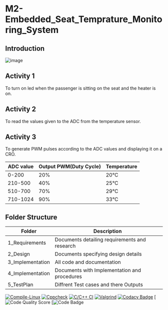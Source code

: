 # M2-Embedded_Seat_Temprature_Monitoring_System

## Introduction
![image](https://user-images.githubusercontent.com/94336423/144357272-579bac57-9fed-40dd-8d20-fc2865c2a7f4.png)

## Activity 1

To turn on led when the passenger is sitting on the seat and the heater is on.
 
 
## Activity 2

To read the values given to the ADC from the temperature sensor.


## Activity 3

To generate PWM pulses according to the ADC values and displaying it on a CRO.


|ADC value|	Output PWM(Duty Cycle)|	Temperature|
|---------|-----------------------|------------|
|0-200|	20%|	20°C|
|210-500|	40%|	25°C|
|510-700|	70%|	29°C|
|710-1024|	90%|	33°C|


## Folder Structure

|Folder|	Description|
|------|-------------|
|1_Requirements|	Documents detailing requirements and research|
|2_Design|	Documents specifying design details|
|3_Implementation|	All code and documentation|
|4_Implementation|	Documents with Implementation and procedures|
|5_TestPlan|Diffrent Test cases and there Outputs| 

[![Compile-Linux](https://github.com/TiwariNishar/M2-Embedded_Seat_Temprature_Monitoring_System/actions/workflows/Compile.yml/badge.svg)](https://github.com/TiwariNishar/M2-Embedded_Seat_Temprature_Monitoring_System/actions/workflows/Compile.yml)
[![Cppcheck](https://github.com/TiwariNishar/M2-Embedded_Seat_Temprature_Monitoring_System/actions/workflows/Codequality.yml/badge.svg)](https://github.com/TiwariNishar/M2-Embedded_Seat_Temprature_Monitoring_System/actions/workflows/Codequality.yml)
[![C/C++ CI](https://github.com/TiwariNishar/M2-Embedded_Seat_Temprature_Monitoring_System/actions/workflows/c-build.yml/badge.svg)](https://github.com/TiwariNishar/M2-Embedded_Seat_Temprature_Monitoring_System/actions/workflows/c-build.yml)
[![Valgrind](https://github.com/TiwariNishar/M2-Embedded_Seat_Temprature_Monitoring_System/actions/workflows/Valgrind.yml/badge.svg)](https://github.com/TiwariNishar/M2-Embedded_Seat_Temprature_Monitoring_System/actions/workflows/Valgrind.yml)
[![Codacy Badge](https://app.codacy.com/project/badge/Grade/ced8fba95ab24a539a975694650b83f1)](https://www.codacy.com/gh/TiwariNishar/M2-Embedded_Seat_Temprature_Monitoring_System/dashboard?utm_source=github.com&amp;utm_medium=referral&amp;utm_content=TiwariNishar/M2-Embedded_Seat_Temprature_Monitoring_System&amp;utm_campaign=Badge_Grade)
[![Code Quality Score](https://api.codiga.io/project/30207/score/svg)
[![Code Badge](https://api.codiga.io/project/30207/status/svg)
